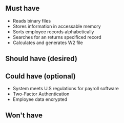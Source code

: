 ## Must have
* Reads binary files
* Stores information in accessable memory
* Sorts employee records alphabetically
* Searches for an returns specificed record
* Calculates and generates W2 file

## Should have (desired)

## Could have (optional)
* System meets U.S regulations for payroll software
* Two-Factor Authentication
* Employee data encrypted

## Won't have


